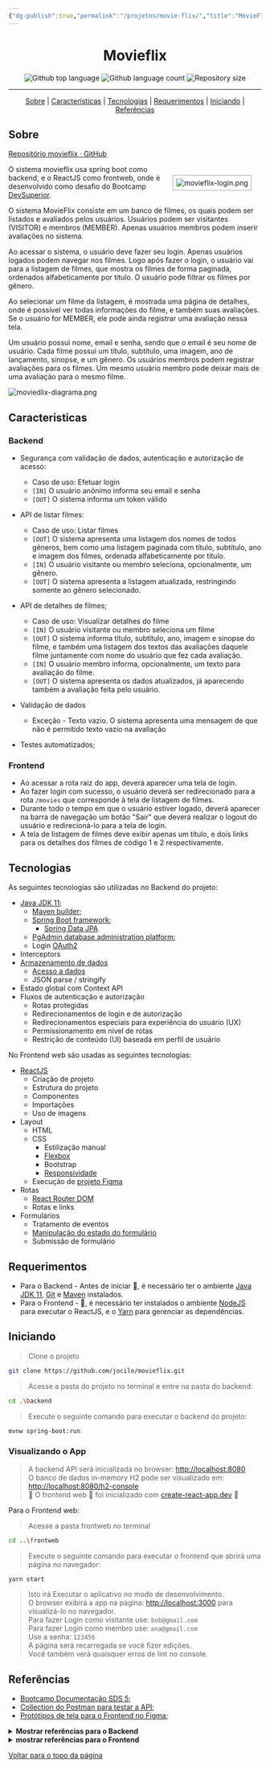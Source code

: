 ```yaml
---
{"dg-publish":true,"permalink":"/projetos/movie-flix/","title":"MovieFlix","metatags":{"description":"Projeto que consiste em um banco de filmes, os quais podem ser listados e avaliados pelos usuários."},"tags":["Projeto","Java","React"],"updated":"2025-03-09T19:54:59.010-03:00"}
---
```



<div align="center" id="top">

# Movieflix


![Github top language](https://img.shields.io/github/languages/top/jocile/movieflix?color=56BEB8)
![Github language count](https://img.shields.io/github/languages/count/jocile/movieflix?color=56BEB8)
![Repository size](https://img.shields.io/github/repo-size/jocile/movieflix?color=56BEB8)

---

[Sobre](#sobre) | [Características](#caracteristicas) | [Tecnologias](#tecnologias) | [Requerimentos](#requerimentos) | [Iniciando](#iniciando) | [Referências](#referências)

</div>

## Sobre

[Repositório movieflix · GitHub](https://github.com/jocile/movieflix/)

<span style="float: right; border: 1px solid #aaa; margin: 20px; padding: 6px;">![movieflix-login.png](/img/user/Projetos/movieflix-login.png)
</span>

O sistema movieflix usa spring boot como backend, e o ReactJS como frontweb, onde é desenvolvido como desafio do Bootcamp [DevSuperior](https://devsuperior.com.br/).

O sistema MovieFlix consiste em um banco de filmes, os quais podem ser listados e avaliados pelos usuários. Usuários podem ser visitantes (VISITOR) e membros (MEMBER). Apenas usuários membros podem inserir avaliações no sistema.

Ao acessar o sistema, o usuário deve fazer seu login. Apenas usuários logados podem navegar nos filmes. Logo após fazer o login, o usuário vai para a listagem de filmes, que mostra os filmes de forma paginada, ordenados alfabeticamente por título. O usuário pode filtrar os filmes por gênero.

Ao selecionar um filme da listagem, é mostrada uma página de detalhes, onde é possível ver todas informações do filme, e também suas avaliações. Se o usuário for MEMBER, ele pode ainda registrar uma avaliação nessa tela.

Um usuário possui nome, email e senha, sendo que o email é seu nome de usuário. Cada filme possui um título, subtítulo, uma imagem, ano de lançamento, sinopse, e um gênero. Os usuários membros podem registrar avaliações para os filmes. Um mesmo usuário membro pode deixar mais de uma avaliação para o mesmo filme.

![moviedlix-diagrama.png](/img/user/Projetos/moviedlix-diagrama.png)

## Caracteristicas

### Backend

- Segurança com validação de dados, autenticação e autorização de acesso:
  - Caso de uso: Efetuar login
  - `[IN]` O usuário anônimo informa seu email e senha
  - `[OUT]` O sistema informa um token válido

- API de listar filmes:
  - Caso de uso: Listar filmes
  - `[OUT]` O sistema apresenta uma listagem dos nomes de todos gêneros, bem como uma listagem paginada com título, subtítulo, ano e imagem dos filmes, ordenada alfabeticamente por título.
  - `[IN]` O usuário visitante ou membro seleciona, opcionalmente, um gênero.
  - `[OUT]` O sistema apresenta a listagem atualizada, restringindo somente ao gênero selecionado.

- API de detalhes de filmes;
  - Caso de uso: Visualizar detalhes do filme
  - `[IN]` O usuário visitante ou membro seleciona um filme
  - `[OUT]` O sistema informa título, subtítulo, ano, imagem e sinopse do filme, e também uma listagem dos textos das avaliações daquele filme juntamente com nome do usuário que fez cada avaliação.
  - `[IN]` O usuário membro informa, opcionalmente, um texto para avaliação do filme.
  - `[OUT]` O sistema apresenta os dados atualizados, já aparecendo também a avaliação feita pelo usuário.

- Validação de dados
  - Exceção - Texto vazio. O sistema apresenta uma mensagem de que não é permitido texto vazio na avaliação

- Testes automatizados;

### Frontend

- Ao acessar a rota raiz do app, deverá aparecer uma tela de login.
- Ao fazer login com sucesso, o usuário deverá ser redirecionado para a rota `/movies` que corresponde à tela de listagem de filmes.
- Durante todo o tempo em que o usuário estiver logado, deverá aparecer na barra de navegação um botão "Sair" que deverá realizar o logout do usuário e redirecioná-lo para a tela de login.
- A tela de listagem de filmes deve exibir apenas um título, e dois links para os detalhes dos filmes de código 1 e 2 respectivamente.

## Tecnologias

As seguintes tecnologias são utilizadas no Backend do projeto:

- [Java JDK 11](https://docs.oracle.com/en/java/javase/11/);
  - [Maven builder](https://maven.apache.org/);
  - [Spring Boot framework](https://glysns.gitbook.io/springframework/);
    - [Spring Data JPA][JPA]
  - [PgAdmin database administration platform](https://www.pgadmin.org/);
  - Login [OAuth2][OAuth2]
- Interceptors
- [Armazenamento de dados][JPA]
  - [Acesso a dados][AccessingData]
  - JSON parse / stringify
- Estado global com Context API
- Fluxos de autenticação e autorização
  - Rotas protegidas
  - Redirecionamentos de login e de autorização
  - Redirecionamentos especiais para experiência do usuário (UX)
  - Permissionamento em nível de rotas
  - Restrição de conteúdo (UI) baseada em perfil de usuário

No Frontend web são usadas as seguintes tecnologias:

- [ReactJS][ReactJS]
  - Criação de projeto
  - Estrutura do projeto
  - Componentes
  - Importações
  - Uso de imagens
- Layout
  - HTML
  - CSS
    - Estilização manual
    - [Flexbox][Flexbox]
    - Bootstrap
    - [Responsividade][CSSFlexbox]
  - Execução de [projeto Figma][Figma]
- Rotas
  - [React Router DOM][ReactRouting]
  - Rotas e links
- Formulários
  - Tratamento de eventos
  - [Manipulação do estado do formulário][ReactForms]
  - Submissão de formulário

## Requerimentos

- Para o Backend - Antes de iniciar :checkered_flag:, é necessário ter o ambiente [Java JDK 11][JDK], [Git][Git] e [Maven][Maven] instalados.
- Para o Frontend - :checkered_flag:, é necessário ter instalados o ambiente [NodeJS](https://nodejs.org/en) para executar o ReactJS, e  o [Yarn](https://classic.yarnpkg.com/en/docs/install) para gerenciar as dependências.

## Iniciando

> Clone o projeto

```bash
git clone https://github.com/jocile/movieflix.git
```

> Acesse a pasta do projeto no terminal e entre na pasta do backend:

```bash
cd .\backend
```

> Execute o seguinte comando para executar o backend do projeto:

```bash
mvnw spring-boot:run
```

### Visualizando o App

> A backend API será inicializada no browser: <http://localhost:8080>\
> O banco de dados in-memory H2 pode ser visualizado em: <http://localhost:8080/h2-console>\
> 🚧 O frontend web 🚀 foi inicializado com [create-react-app.dev](https://create-react-app.dev) 🚧

Para o Frontend web:
> Acesse a pasta frontweb no terminal

```bash
cd ..\frontweb
```

> Execute o seguinte comando para executar o frontend que abrirá uma página no navegador:

```bash
yarn start
```

> Isto irá Executar o aplicativo no modo de desenvolvimento.\
> O browser exibirá a app na página: <http://localhost:3000> para visualizá-lo no navegador.\
> Para fazer Login como visitante use: `bob@gmail.com`\
> Para fazer Login como membro use: `ana@gmail.com`\
> Use a senha: `123456`\
> A página será recarregada se você fizer edições.\
> Você também verá quaisquer erros de lint no console.

## Referências

- [Bootcamp Documentação SDS 5][Bootcamp];
- [Collection do Postman para testar a API][Postman];
- [Protótipos de tela para o Frontend no Figma][Figma];
  
<details><summary><b>Mostrar referências para o Backend</b></summary>

- [Official Apache Maven documentation][Maven];
- [Spring Boot Maven Plugin Reference Guide][Maven];
- [Create an OCI image][OCI];
- [Spring Web][SpringWeb];
  - [Building a RESTful Web Service][SpringREST];
  - [Serving Web Content with Spring MVC][SpringMVC];
- [Spring Data JPA][JPA];
  - [Accessing Data with JPA][AccessingData];
- [Spring Security][Security];
  - [Securing a Web Application][SecuringWeb];
  - [Enabling Cross Origin Requests for a RESTful Web Service][CORS];
  - [Spring Boot and OAuth2][OAuth2];
  - [Authenticating a User with LDAP][LDAP];

</details>

<details><summary><b>mostrar referências para o Frontend</b></summary>

- Para aprender React, confira a [documentação do React][ReactDocs]
- [Formulários no ReactJS][ReactForms]
- [Roteamento no ReactJS][ReactRouting]
- [Recursos para o Frontend][FrontendResources]
- [TreinaWeb - Instalando e gerenciando várias versões do NodeJS][NodeJS]
- [W3Schools Flexbox][W3Schools]
- [Flexbox][Flexbox]
- [CSS Flexbox][CSSFlexbox]

</details>

[AccessingData]: https://spring.io/guides/gs/accessing-data-jpa/
[Bootcamp]: https://github.com/devsuperior/sds5
[CORS]: https://spring.io/blog/2022/02/21/spring-security-without-the-websecurityconfigureradapter
[CSSFlexbox]: https://css-tricks.com/snippets/css/a-guide-to-flexbox
[Flexbox]: https://flexboxfroggy.com/
[Figma]: https://www.figma.com/file/Yul1TnqQXmBsLwm5h5nvJu/MovieFlix-front-inicial
[FrontendResources]: https://github.com/devsuperior/dscatalog-resources/blob/9b5846b1157b296c3012f16c817f70ad1929fa6f/frontend-web/README.md
[Git]: https://git-scm.com
[JDK]: https://www.oracle.com/java/Tecnologias/downloads/#java11
[JPA]: https://docs.spring.io/spring-boot/docs/2.5.6/reference/htmlsingle/#Caracteristicas.sql.jpa-and-spring-data
[LDAP]: https://spring.io/guides/gs/authenticating-ldap/
[Maven]: https://maven.apache.org/guides/index.html
[NodeJS]: https://www.treinaweb.com.br/blog/instalando-e-gerenciando-varias-versoes-do-node-js-com-nvm/
[OAuth2]: https://spring.io/guides/tutorials/spring-boot-oauth2/
[OCI]: https://docs.spring.io/spring-boot/docs/2.4.12/maven-plugin/reference/html/#build-image
[Postman]: https://www.getpostman.com/collections/72a46c64473b7611a021
[ReactDocs]: https://pt-br.react.dev/
[ReactForms]: https://pt-br.reactjs.org/docs/forms.html
[ReactJS]: https://pt-br.react.dev/
[ReactRouting]: https://reactrouter.com/en/main/components/routes
[Security]: https://docs.spring.io/spring-boot/docs/2.7.0/reference/htmlsingle/#web.security
[SecuringWeb]: https://spring.io/guides/gs/securing-web/
[SpringWeb]: https://docs.spring.io/spring-boot/docs/2.5.6/reference/htmlsingle/#Caracteristicas.developing-web-applications
[SpringREST]: https://spring.io/guides/gs/rest-service/
[SpringMVC]: https://spring.io/guides/gs/serving-web-content/
[W3Schools]: https://www.w3schools.com/css/css3_flexbox.asp

[Voltar para o topo da página](#top)
